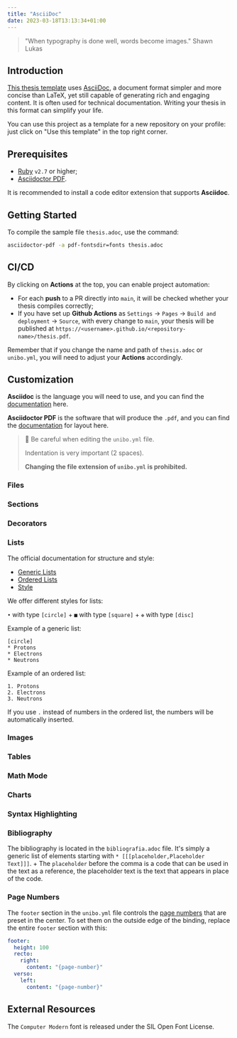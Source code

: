```yaml
---
title: "AsciiDoc"
date: 2023-03-18T13:13:34+01:00
---
```


> "When typography is done well, words become images."
> Shawn Lukas

## Introduction

[This thesis template](https://github.com/cartabinaria/asciidoc-thesis) uses [AsciiDoc](https://asciidoc.org), a document format simpler and more concise than LaTeX, yet still capable of generating rich and engaging content. It is often used for technical documentation. Writing your thesis in this format can simplify your life.

You can use this project as a template for a new repository on your profile: just click on "Use this template" in the top right corner.

## Prerequisites

- [Ruby](https://www.ruby-lang.org/en/) `v2.7` or higher;
- [Asciidoctor PDF](https://docs.asciidoctor.org/pdf-converter/latest/install/).

It is recommended to install a code editor extension that supports **Asciidoc**.

## Getting Started

To compile the sample file `thesis.adoc`, use the command:

```bash
asciidoctor-pdf -a pdf-fontsdir=fonts thesis.adoc
```

## CI/CD

By clicking on **Actions** at the top, you can enable project automation:

- For each **push** to a PR directly into `main`, it will be checked
  whether your thesis compiles correctly;
- If you have set up **Github Actions** as
  `Settings` → `Pages` → `Build and deployment` → `Source`, with every change to
  `main`, your thesis will be published at
  `https://<username>.github.io/<repository-name>/thesis.pdf`.

Remember that if you change the name and path of `thesis.adoc` or `unibo.yml`, you will
need to adjust your **Actions** accordingly.

## Customization

**Asciidoc** is the language you will need to use, and you can find the
[documentation](https://docs.asciidoctor.org/asciidoc/latest/) here.

**Asciidoctor PDF** is the software that will produce the `.pdf`, and you can find the
[documentation](https://docs.asciidoctor.org/pdf-converter/latest/) for layout here.

> 🚸 Be careful when editing the `unibo.yml` file.
>
> Indentation is very important (2 spaces).
>
> **Changing the file extension of `unibo.yml` is prohibited.**

### Files

### Sections

### Decorators

### Lists

The official documentation for structure and style:

- [Generic Lists](https://docs.asciidoctor.org/asciidoc/latest/lists/unordered/)
- [Ordered Lists](https://docs.asciidoctor.org/asciidoc/latest/lists/unordered/)
- [Style](https://docs.asciidoctor.org/pdf-converter/latest/theme/list/)

We offer different styles for lists:

`•` with type `[circle]` +
`■` with type `[square]` +
`❉` with type `[disc]`

Example of a generic list:

```adoc
[circle]
* Protons
* Electrons
* Neutrons
```

Example of an ordered list:

```adoc
1. Protons
2. Electrons
3. Neutrons
```

If you use `.` instead of numbers in the ordered list, the numbers
will be automatically inserted.

### Images

### Tables

### Math Mode

### Charts

### Syntax Highlighting

### Bibliography

The bibliography is located in the `bibliografia.adoc` file.
It's simply a generic list of elements starting with
`* [[[placeholder,Placeholder Text]]]`. +
The `placeholder` before the comma is a code that can be
used in the text as a reference, the placeholder text is
the text that appears in place of the code.

### Page Numbers

The `footer` section in the `unibo.yml` file controls the [page numbers](https://docs.asciidoctor.org/pdf-converter/latest/theme/page-numbers/)
that are preset in the center. To set them on the outside edge of the
binding, replace the entire `footer` section with this:

```yaml
footer:
  height: 100
  recto:
    right:
      content: "{page-number}"
  verso:
    left:
      content: "{page-number}"
```

## External Resources

The `Computer Modern` font is released under the SIL Open Font License.
